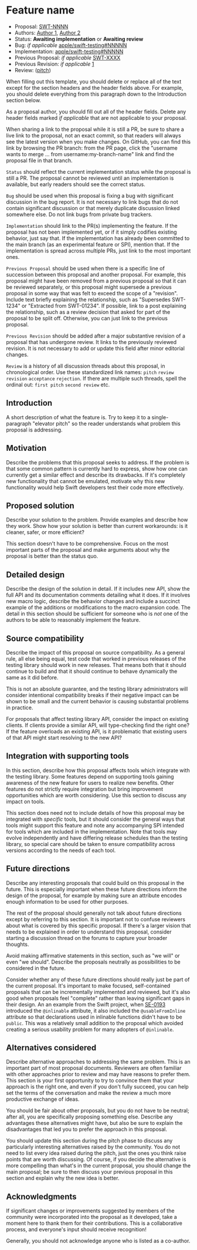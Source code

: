 # Feature name

* Proposal: [SWT-NNNN](NNNN-filename.md)
* Authors: [Author 1](https://github.com/author1), [Author 2](https://github.com/author2)
* Status: **Awaiting implementation** or **Awaiting review**
* Bug: _if applicable_ [apple/swift-testing#NNNNN](https://github.com/apple/swift-testing/issues/NNNNN)
* Implementation: [apple/swift-testing#NNNNN](https://github.com/apple/swift-testing/pull/NNNNN)
* Previous Proposal: _if applicable_ [SWT-XXXX](XXXX-filename.md)
* Previous Revision: _if applicable_ [1](https://github.com/apple/swift-testing/blob/...commit-ID.../Documentation/Proposals/NNNN-filename.md)
* Review: ([pitch](https://forums.swift.org/...))

When filling out this template, you should delete or replace all of the text
except for the section headers and the header fields above. For example, you
should delete everything from this paragraph down to the Introduction section
below.

As a proposal author, you should fill out all of the header fields. Delete any
header fields marked _if applicable_ that are not applicable to your proposal.

When sharing a link to the proposal while it is still a PR, be sure to share a
live link to the proposal, not an exact commit, so that readers will always see
the latest version when you make changes. On GitHub, you can find this link by
browsing the PR branch: from the PR page, click the "username wants to merge ...
from username:my-branch-name" link and find the proposal file in that branch.

`Status` should reflect the current implementation status while the proposal is
still a PR. The proposal cannot be reviewed until an implementation is available,
but early readers should see the correct status.

`Bug` should be used when this proposal is fixing a bug with significant
discussion in the bug report. It is not necessary to link bugs that do not
contain significant discussion or that merely duplicate discussion linked
somewhere else. Do not link bugs from private bug trackers.

`Implementation` should link to the PR(s) implementing the feature. If the
proposal has not been implemented yet, or if it simply codifies existing
behavior, just say that. If the implementation has already been committed to the
main branch (as an experimental feature or SPI), mention that. If the
implementation is spread across multiple PRs, just link to the most important
ones.

`Previous Proposal` should be used when there is a specific line of succession
between this proposal and another proposal. For example, this proposal might
have been removed from a previous proposal so that it can be reviewed separately,
or this proposal might supersede a previous proposal in some way that was felt
to exceed the scope of a "revision". Include text briefly explaining the
relationship, such as "Supersedes SWT-1234" or "Extracted from SWT-01234". If
possible, link to a post explaining the relationship, such as a review decision
that asked for part of the proposal to be split off. Otherwise, you can just
link to the previous proposal.

`Previous Revision` should be added after a major substantive revision of a
proposal that has undergone review. It links to the previously reviewed revision.
It is not necessary to add or update this field after minor editorial changes.

`Review` is a history of all discussion threads about this proposal, in
chronological order. Use these standardized link names: `pitch` `review`
`revision` `acceptance` `rejection`. If there are multiple such threads, spell
the ordinal out: `first pitch` `second review` etc.

## Introduction

A short description of what the feature is. Try to keep it to a single-paragraph
"elevator pitch" so the reader understands what problem this proposal is
addressing.

## Motivation

Describe the problems that this proposal seeks to address. If the problem is
that some common pattern is currently hard to express, show how one can
currently get a similar effect and describe its drawbacks. If it's completely
new functionality that cannot be emulated, motivate why this new functionality
would help Swift developers test their code more effectively.

## Proposed solution

Describe your solution to the problem. Provide examples and describe how they
work. Show how your solution is better than current workarounds: is it cleaner,
safer, or more efficient?

This section doesn't have to be comprehensive. Focus on the most important parts
of the proposal and make arguments about why the proposal is better than the
status quo.

## Detailed design

Describe the design of the solution in detail. If it includes new API, show the
full API and its documentation comments detailing what it does. If it involves
new macro logic, describe the behavior changes and include a succinct example of
the additions or modifications to the macro expansion code. The detail in this
section should be sufficient for someone who is *not* one of the authors to be
able to reasonably implement the feature.

## Source compatibility

Describe the impact of this proposal on source compatibility. As a general rule,
all else being equal, test code that worked in previous releases of the testing
library should work in new releases. That means both that it should continue to
build and that it should continue to behave dynamically the same as it did
before.

This is not an absolute guarantee, and the testing library administrators will
consider intentional compatibility breaks if their negative impact can be shown
to be small and the current behavior is causing substantial problems in practice.

For proposals that affect testing library API, consider the impact on existing
clients. If clients provide a similar API, will type-checking find the right one?
If the feature overloads an existing API, is it problematic that existing users
of that API might start resolving to the new API?

## Integration with supporting tools

In this section, describe how this proposal affects tools which integrate with
the testing library. Some features depend on supporting tools gaining awareness
of the new feature for users to realize new benefits. Other features do not
strictly require integration but bring improvement opportunities which are worth
considering. Use this section to discuss any impact on tools.

This section does need not to include details of how this proposal may be
integrated with _specific_ tools, but it should consider the general ways that
tools might support this feature and note any accompanying SPI intended for
tools which are included in the implementation. Note that tools may evolve
independently and have differing release schedules than the testing library, so
special care should be taken to ensure compatibility across versions according
to the needs of each tool.

## Future directions

Describe any interesting proposals that could build on this proposal in the
future. This is especially important when these future directions inform the
design of the proposal, for example by making sure an attribute encodes enough
information to be used for other purposes.

The rest of the proposal should generally not talk about future directions
except by referring to this section. It is important not to confuse reviewers
about what is covered by this specific proposal. If there's a larger vision that
needs to be explained in order to understand this proposal, consider starting a
discussion thread on the forums to capture your broader thoughts.

Avoid making affirmative statements in this section, such as "we will" or even
"we should". Describe the proposals neutrally as possibilities to be considered
in the future.

Consider whether any of these future directions should really just be part of
the current proposal. It's important to make focused, self-contained proposals
that can be incrementally implemented and reviewed, but it's also good when
proposals feel "complete" rather than leaving significant gaps in their design.
An an example from the Swift project, when
[SE-0193](https://github.com/apple/swift-evolution/blob/main/proposals/0193-cross-module-inlining-and-specialization.md)
introduced the `@inlinable` attribute, it also included the `@usableFromInline`
attribute so that declarations used in inlinable functions didn't have to be
`public`. This was a relatively small addition to the proposal which avoided
creating a serious usability problem for many adopters of `@inlinable`.

## Alternatives considered

Describe alternative approaches to addressing the same problem. This is an
important part of most proposal documents. Reviewers are often familiar with
other approaches prior to review and may have reasons to prefer them. This
section is your first opportunity to try to convince them that your approach is
the right one, and even if you don't fully succeed, you can help set the terms
of the conversation and make the review a much more productive exchange of ideas.

You should be fair about other proposals, but you do not have to be neutral;
after all, you are specifically proposing something else. Describe any
advantages these alternatives might have, but also be sure to explain the
disadvantages that led you to prefer the approach in this proposal.

You should update this section during the pitch phase to discuss any
particularly interesting alternatives raised by the community. You do not need
to list every idea raised during the pitch, just the ones you think raise points
that are worth discussing. Of course, if you decide the alternative is more
compelling than what's in the current proposal, you should change the main
proposal; be sure to then discuss your previous proposal in this section and
explain why the new idea is better.

## Acknowledgments

If significant changes or improvements suggested by members of the community
were incorporated into the proposal as it developed, take a moment here to thank
them for their contributions. This is a collaborative process, and everyone's
input should receive recognition!

Generally, you should not acknowledge anyone who is listed as a co-author.
